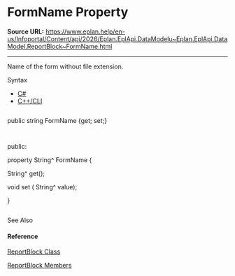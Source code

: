 # FormName Property

**Source URL:** https://www.eplan.help/en-us/Infoportal/Content/api/2026/Eplan.EplApi.DataModelu~Eplan.EplApi.DataModel.ReportBlock~FormName.html

---

Name of the form without file extension.

Syntax

- [C#](#i-syntax-CS)
- [C++/CLI](#i-syntax-CPP2005)

```
```
public string FormName {get; set;}
```
```

```
```
public:
property String^ FormName {
   String^ get();
   void set (    String^ value);
}
```
```



See Also

#### Reference

[ReportBlock Class](Eplan.EplApi.DataModelu~Eplan.EplApi.DataModel.ReportBlock.html)
  
[ReportBlock Members](Eplan.EplApi.DataModelu~Eplan.EplApi.DataModel.ReportBlock_members.html)